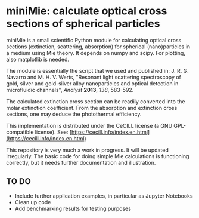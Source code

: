 # miniMie: calculate optical cross sections of spherical particles

miniMie is a small scientific Python module for calculating optical cross sections (extinction, scattering, absorption) for spherical (nano)particles in a medium using Mie theory. It depends on numpy and scipy. For plotting, also matplotlib is needed.

The module is essentially the script that we used and published in:
J. R. G. Navarro and M. H. V. Werts, "Resonant light scattering spectroscopy of gold, silver and gold-silver alloy nanoparticles and optical detection in microfluidic channels", *Analyst* **2013**, *138*, 583-592.

The calculated extinction cross section can be readily converted into the molar extinction coefficient. From the absorption and extinction cross sections, one may deduce the photothermal efficiency.

This implementation is distributed under the CeCILL license (a GNU GPL-compatible license). See: [https://cecill.info/index.en.html](https://cecill.info/index.en.html)

This repository is very much a work in progress. It will be updated irregularly. The basic code for doing simple Mie calculations is functioning correctly, but it needs further documentation and illustration.

## TO DO

* Include further application examples, in particular as Jupyter Notebooks
* Clean up code
* Add benchmarking results for testing purposes
